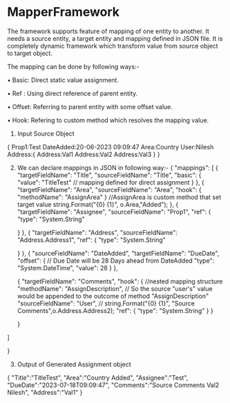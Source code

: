 # MapperFramework
The framework supports feature of mapping of one entity to another. It needs a source entity, a target entity and mapping defined in JSON file.
It is completely dynamic framework which transform value from source object to target object.

The mapping can be done by following ways:-

•	Basic: Direct static value assignment.

•	Ref : Using direct reference of parent entity.

•	Offset: Referring to parent entity with some offset value.

•	Hook: Refering to custom method which resolves the mapping value.

1) Input Source Object

{
	Prop1:Test
	DateAdded:20-06-2023 09:09:47
	Area:Country
	User:Nilesh
	Address:{
		Address:Val1
		Address:Val2
		Address:Val3
                }
}




2) We can declare mappings in JSON in following way:-
{
  "mappings": [
    {
      "targetFieldName": "Title", 
      "sourceFieldName": "Title",
      "basic": {
        "value": "TitleTest"  // mapping defined for direct assignment
      }
    },
    {
      "targetFieldName": "Area",
      "sourceFieldName": "Area",
      "hook": { "methodName": "AssignArea" }  //AssignArea is custom method that set target value string.Format("{0} {1}", o.Area,"Added"); 
    },
    {
      "targetFieldName": "Assignee",
      "sourceFieldName": "Prop1",
      "ref": {
        "type": "System.String"

      }
    },
    {
      "targetFieldName": "Address",
      "sourceFieldName": "Address.Address1",
      "ref": {
        "type": "System.String"

      }
    },
    {
      "sourceFieldName": "DateAdded",
      "targetFieldName": "DueDate",
      "offset": {                            // Due Date  will be 28 Days ahead from DateAdded
        "type": "System.DateTime",
        "value": 28
      }
    },

    {
      "targetFieldName": "Comments",
      "hook": {                               //nested mapping structure
        "methodName": "AssignDescription",    // So the source "user's" value would be appended to the outcome of method "AssignDescription"
        "sourceFieldName": "User",            // string.Format("{0} {1}", "Source Comments",o.Address.Address2);
        "ref": {
          "type": "System.String"
        }
      }

    }

  ]

}

3) Output of Generated Assignment object

{
"Title":"TitleTest",
"Area":"Country Added",
"Assignee":"Test",
"DueDate":"2023-07-18T09:09:47",
"Comments":"Source Comments Val2 Nilesh",
"Address":"Val1"
}